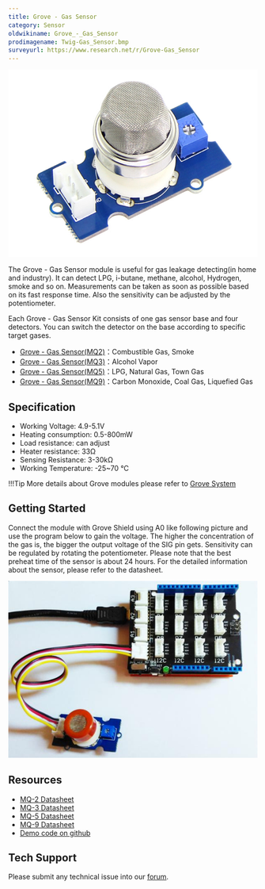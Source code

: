 ```yaml
---
title: Grove - Gas Sensor
category: Sensor
oldwikiname: Grove_-_Gas_Sensor
prodimagename: Twig-Gas_Sensor.bmp
surveyurl: https://www.research.net/r/Grove-Gas_Sensor
---
```


![](https://raw.githubusercontent.com/SeeedDocument/Grove-Gas_Sensor/master/img/Twig-Gas_Sensor.bmp)

The Grove - Gas Sensor module is useful for gas leakage detecting(in home and industry). It can detect LPG, i-butane, methane, alcohol, Hydrogen, smoke and so on. Measurements can be taken as soon as possible based on its fast response time. Also the sensitivity can be adjusted by the potentiometer.

Each Grove - Gas Sensor Kit consists of one gas sensor base and four detectors. You can switch the detector on the base according to specific target gases.

-   [Grove - Gas Sensor(MQ2)](/Grove-Gas_Sensor-MQ2)：Combustible Gas, Smoke
-   [Grove - Gas Sensor(MQ3)](/Grove-Gas_Sensor-MQ3)：Alcohol Vapor
-   [Grove - Gas Sensor(MQ5)](/Grove-Gas_Sensor-MQ5)：LPG, Natural Gas, Town Gas
-   [Grove - Gas Sensor(MQ9)](/Grove-Gas_Sensor-MQ9)：Carbon Monoxide, Coal Gas, Liquefied Gas

Specification
-------------

-   Working Voltage: 4.9-5.1V
-   Heating consumption: 0.5-800mW
-   Load resistance: can adjust
-   Heater resistance: 33Ω
-   Sensing Resistance: 3-30kΩ
-   Working Temperature: -25~70 ℃

!!!Tip
    More details about Grove modules please refer to [Grove System](http://wiki.seeedstudio.com/Grove_System/)
    
Getting Started
-------------

Connect the module with Grove Shield using A0 like following picture and use the program below to gain the voltage. The higher the concentration of the gas is, the bigger the output voltage of the SIG pin gets. Sensitivity can be regulated by rotating the potentiometer. Please note that the best preheat time of the sensor is about 24 hours. For the detailed information about the sensor, please refer to the datasheet.

![](https://raw.githubusercontent.com/SeeedDocument/Grove-Gas_Sensor/master/img/Read_Gas_Sensor_data.jpg)

Resources
---------

-   [MQ-2 Datasheet](https://raw.githubusercontent.com/SeeedDocument/Grove-Gas_Sensor/master/res/MQ-2.pdf)
-   [MQ-3 Datasheet](https://raw.githubusercontent.com/SeeedDocument/Grove-Gas_Sensor/master/res/MQ-3.pdf)
-   [MQ-5 Datasheet](https://raw.githubusercontent.com/SeeedDocument/Grove-Gas_Sensor/master/res/MQ-5.pdf)
-   [MQ-9 Datasheet](https://raw.githubusercontent.com/SeeedDocument/Grove-Gas_Sensor/master/res/MQ-9.pdf)
-   [Demo code on github](https://github.com/Seeed-Studio/Grove_Gas_Sensor)


<!-- This Markdown file was created from http://www.seeedstudio.com/wiki/Grove_-_Gas_Sensor -->

## Tech Support
Please submit any technical issue into our [forum](http://forum.seeedstudio.com/). 